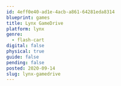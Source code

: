 ```yaml
---
id: 4eff0e40-ad1e-4acb-a861-64281eda8314
blueprint: games
title: Lynx GameDrive
platform: lynx
genre:
  - flash-cart
digital: false
physical: true
guide: false
pending: false
posted: 2020-09-14
slug: lynx-gamedrive
---
```

